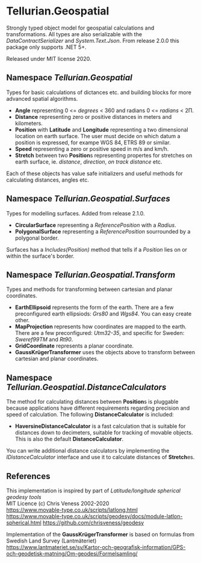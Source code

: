 # Tellurian.Geospatial
Strongly typed object model for geospatial calculations and transformations.
All types are also serializable with the *DataContractSerializer* and *System.Text.Json*.
From release 2.0.0 this package only supports .NET 5+.

Released under MIT license 2020.
## Namespace *Tellurian.Geospatial*
Types for basic calculations of dictances etc. and building blocks for more advanced spatial algorithms.
* **Angle** representing 0 <= *degrees* < 360 and radians 0 <= *radians* < 2Π.
* **Distance** representing zero or positive distances in meters and kilometers.
* **Position** with **Latitude** and **Longitude** representing a two dimensional location on earth surface. The user must decide on which datum a position is expressed, for exampe WGS 84, ETRS 89 or similar. 
* **Speed** representing a zero or positive speed in m/s and km/h.
* **Stretch** between two **Position**s representing propertes for stretches on earth surface, ie. *distance*, *direction*, *on track distance* etc.

Each of these objects has value safe initializers and useful methods for calculating distances, angles etc. 

## Namespace *Tellurian.Geospatial.Surfaces* 
Types for modelling surfaces. Added from release 2.1.0.
* **CircularSurface** representing a *ReferencePosition* with a *Radius*.
* **PolygonalSurface** representing a *ReferencePosition* sourrounded by a polygonal border.

Surfaces has a *Includes(Position)* method that tells if a *Position* lies on or within the surface's border. 

## Namespace *Tellurian.Geospatial.Transform*
Types and methods for transforming between cartesian and planar coordinates.
* **EarthEllipsoid** represents the form of the earth. There are a few preconfigured earth ellipsiods: *Grs80* and *Wgs84*. You can easy create other.
* **MapProjection** represents how coordinates are mapped to the earth.  There are a few preconfigured: *Utm32-35*, and specific for Sweden: *Sweref99TM* and *Rt90*.
* **GridCoordinate** represents a planar coordinate.
* **GaussKrügerTransformer** uses the objects above to transform between cartesian and planar coordinates.

## Namespace *Tellurian.Geospatial.DistanceCalculators*
The method for calculating distances between **Position**s is pluggable because applications have different requirements regarding  precision and speed of calculation. 
The following **DistanceCalculator** is included:
* **HaversineDistanceCalculator** is a fast calculation that is suitable for distances down to decimeters, suitable for tracking of movable objects. 
This is also the default **DistanceCalculator**.

You can write additional distance calculators by implementing the *IDistanceCalculator* interface and use it to calculate distances of **Stretch**es.

## References
This implementation is inspired by part of *Latitude/longitude spherical geodesy tools*  
MIT Licence (c) Chris Veness 2002-2020  
https://www.movable-type.co.uk/scripts/latlong.html  
https://www.movable-type.co.uk/scripts/geodesy/docs/module-latlon-spherical.html
https://github.com/chrisveness/geodesy

Implementation of the **GaussKrügerTransformer** is based on formulas from Swedish Land Survey (Lantmäteriet)  
https://www.lantmateriet.se/sv/Kartor-och-geografisk-information/GPS-och-geodetisk-matning/Om-geodesi/Formelsamling/




